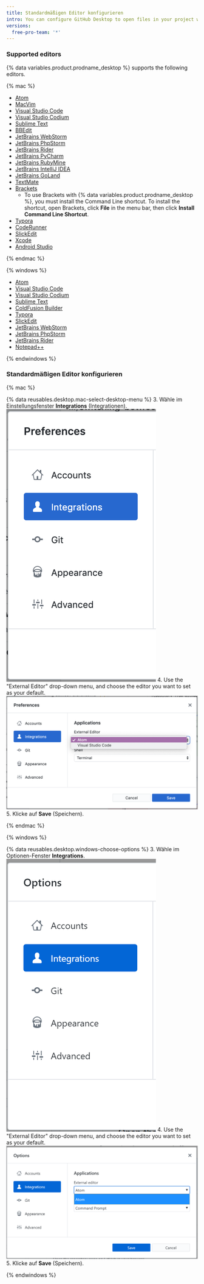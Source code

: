 ```yaml
---
title: Standardmäßigen Editor konfigurieren
intro: You can configure GitHub Desktop to open files in your project with your preferred text editor or integrated development environment (IDE).
versions:
  free-pro-team: '*'
---
```


### Supported editors

{% data variables.product.prodname_desktop %} supports the following editors.

{% mac %}

- [Atom](https://atom.io/)
- [MacVim](https://macvim-dev.github.io/macvim/)
- [Visual Studio Code](https://code.visualstudio.com/)
- [Visual Studio Codium](https://vscodium.com/)
- [Sublime Text](https://www.sublimetext.com/)
- [BBEdit](http://www.barebones.com/products/bbedit/)
- [JetBrains WebStorm](https://www.jetbrains.com/webstorm/)
- [JetBrains PhpStorm](https://www.jetbrains.com/phpstorm/)
- [JetBrains Rider](https://www.jetbrains.com/rider/)
- [JetBrains PyCharm](https://www.jetbrains.com/pycharm/)
- [JetBrains RubyMine](https://www.jetbrains.com/rubymine/)
- [JetBrains IntelliJ IDEA](https://www.jetbrains.com/idea/)
- [JetBrains GoLand](https://www.jetbrains.com/go/)
- [TextMate](https://macromates.com/)
- [Brackets](http://brackets.io/)
  - To use Brackets with {% data variables.product.prodname_desktop %}, you must install the Command Line shortcut. To install the shortcut, open Brackets, click **File** in the menu bar, then click **Install Command Line Shortcut**.
- [Typora](https://typora.io/)
- [CodeRunner](https://coderunnerapp.com/)
- [SlickEdit](https://www.slickedit.com/)
- [Xcode](https://developer.apple.com/xcode/)
- [Android Studio](https://developer.android.com/studio)

{% endmac %}

{% windows %}

- [Atom](https://atom.io/)
- [Visual Studio Code](https://code.visualstudio.com/)
- [Visual Studio Codium](https://vscodium.com/)
- [Sublime Text](https://www.sublimetext.com/)
- [ColdFusion Builder](https://www.adobe.com/products/coldfusion-builder.html)
- [Typora](https://typora.io/)
- [SlickEdit](https://www.slickedit.com/)
- [JetBrains WebStorm](https://www.jetbrains.com/webstorm/)
- [JetBrains PhpStorm](https://www.jetbrains.com/phpstorm/)
- [JetBrains Rider](https://www.jetbrains.com/rider/)
- [Notepad++](https://notepad-plus-plus.org/)

{% endwindows %}

### Standardmäßigen Editor konfigurieren

{% mac %}

{% data reusables.desktop.mac-select-desktop-menu %}
3. Wähle im Einstellungsfenster **Integrations** (Integrationen). ![Der Bereich „Integrations“ im Fenster „Preferences“ (Voreinstellungen)](/assets/images/help/desktop/mac-select-integrations-pane.png)
4. Use the "External Editor" drop-down menu, and choose the editor you want to set as your default. ![Das Menü „External editor“ auf der Menüleiste „Preferences“ (Voreinstellungen)](/assets/images/help/desktop/mac-editor-menu.png)
5. Klicke auf **Save** (Speichern).

{% endmac %}

{% windows %}

{% data reusables.desktop.windows-choose-options %}
3. Wähle im Optionen-Fenster **Integrations**. ![Der Bereich „Integrations“ im Fenster „Options“](/assets/images/help/desktop/windows-select-integrations-pane.png)
4. Use the "External Editor" drop-down menu, and choose the editor you want to set as your default. ![Das Menü „External editor“ auf der Menüleiste „Options“](/assets/images/help/desktop/windows-editor-menu.png)
5. Klicke auf **Save** (Speichern).

{% endwindows %}
